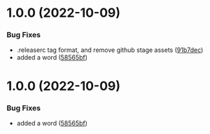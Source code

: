 # 1.0.0 (2022-10-09)


### Bug Fixes

* .releaserc tag format, and remove github stage assets ([91b7dec](https://github.com/sradc/notes/commit/91b7dec785e9ae468f8d1a5afc5fe8946a084675))
* added a word ([58565bf](https://github.com/sradc/notes/commit/58565bf25bb0ad4ad813710b4f7e8c4364ad3042))

# 1.0.0 (2022-10-09)


### Bug Fixes

* added a word ([58565bf](https://github.com/sradc/notes/commit/58565bf25bb0ad4ad813710b4f7e8c4364ad3042))
